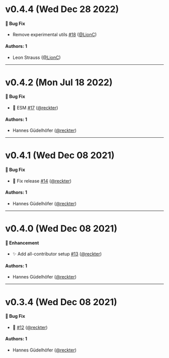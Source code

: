 # v0.4.4 (Wed Dec 28 2022)

#### 🐛 Bug Fix

- Remove experimental utils [#18](https://github.com/opencreek/eslint-plugin-ts/pull/18) ([@LionC](https://github.com/LionC))

#### Authors: 1

- Leon Strauss ([@LionC](https://github.com/LionC))

---

# v0.4.2 (Mon Jul 18 2022)

#### 🐛 Bug Fix

- :bug:  ESM [#17](https://github.com/opencreek/eslint-plugin-ts/pull/17) ([@reckter](https://github.com/reckter))

#### Authors: 1

- Hannes Güdelhöfer ([@reckter](https://github.com/reckter))

---

# v0.4.1 (Wed Dec 08 2021)

#### 🐛 Bug Fix

- :bug: Fix release [#14](https://github.com/opencreek/eslint-plugin-ts/pull/14) ([@reckter](https://github.com/reckter))

#### Authors: 1

- Hannes Güdelhöfer ([@reckter](https://github.com/reckter))

---

# v0.4.0 (Wed Dec 08 2021)

#### 🚀 Enhancement

- :sparkles: Add all-contributor setup [#13](https://github.com/opencreek/eslint-plugin-ts/pull/13) ([@reckter](https://github.com/reckter))

#### Authors: 1

- Hannes Güdelhöfer ([@reckter](https://github.com/reckter))

---

# v0.3.4 (Wed Dec 08 2021)

#### 🐛 Bug Fix

- :rocket: [#12](https://github.com/opencreek/eslint-plugin-ts/pull/12) ([@reckter](https://github.com/reckter))

#### Authors: 1

- Hannes Güdelhöfer ([@reckter](https://github.com/reckter))
